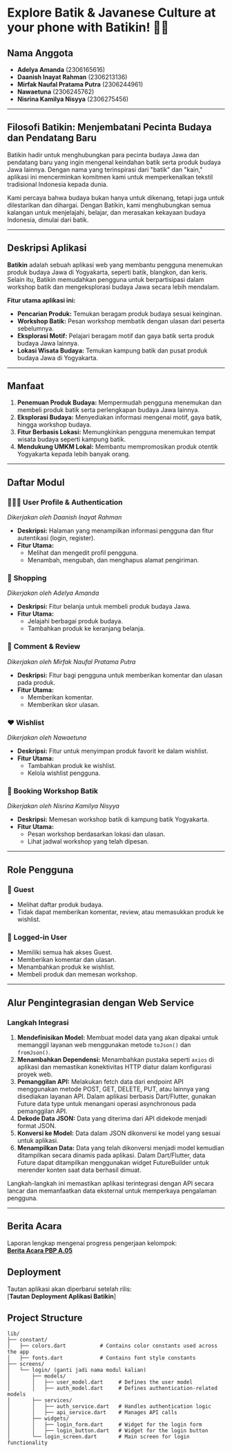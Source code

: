 
# Explore Batik & Javanese Culture at your phone with Batikin! 👘🕌

## Nama Anggota

- **Adelya Amanda** (2306165616)
- **Daanish Inayat Rahman** (2306213136)
- **Mirfak Naufal Pratama Putra** (2306244961)
- **Nawaetuna** (2306245762)
- **Nisrina Kamilya Nisyya** (2306275456)

---

## Filosofi Batikin: Menjembatani Pecinta Budaya dan Pendatang Baru

Batikin hadir untuk menghubungkan para pecinta budaya Jawa dan pendatang baru yang ingin mengenal keindahan batik serta produk budaya Jawa lainnya. Dengan nama yang terinspirasi dari "batik" dan "kain," aplikasi ini mencerminkan komitmen kami untuk memperkenalkan tekstil tradisional Indonesia kepada dunia.  

Kami percaya bahwa budaya bukan hanya untuk dikenang, tetapi juga untuk dilestarikan dan dihargai. Dengan Batikin, kami menghubungkan semua kalangan untuk menjelajahi, belajar, dan merasakan kekayaan budaya Indonesia, dimulai dari batik.

---

## Deskripsi Aplikasi

**Batikin** adalah sebuah aplikasi web yang membantu pengguna menemukan produk budaya Jawa di Yogyakarta, seperti batik, blangkon, dan keris. Selain itu, Batikin memudahkan pengguna untuk berpartisipasi dalam workshop batik dan mengeksplorasi budaya Jawa secara lebih mendalam.  

**Fitur utama aplikasi ini:**
- **Pencarian Produk:** Temukan beragam produk budaya sesuai keinginan.
- **Workshop Batik:** Pesan workshop membatik dengan ulasan dari peserta sebelumnya.
- **Eksplorasi Motif:** Pelajari beragam motif dan gaya batik serta produk budaya Jawa lainnya.
- **Lokasi Wisata Budaya:** Temukan kampung batik dan pusat produk budaya Jawa di Yogyakarta.

---

## Manfaat

1. **Penemuan Produk Budaya:** Mempermudah pengguna menemukan dan membeli produk batik serta perlengkapan budaya Jawa lainnya.
2. **Eksplorasi Budaya:** Menyediakan informasi mengenai motif, gaya batik, hingga workshop budaya.
3. **Fitur Berbasis Lokasi:** Memungkinkan pengguna menemukan tempat wisata budaya seperti kampung batik.
4. **Mendukung UMKM Lokal:** Membantu mempromosikan produk otentik Yogyakarta kepada lebih banyak orang.

---

## Daftar Modul

### 👨🏻‍💻 **User Profile & Authentication**  
_Dikerjakan oleh Daanish Inayat Rahman_  
- **Deskripsi:** Halaman yang menampilkan informasi pengguna dan fitur autentikasi (login, register).  
- **Fitur Utama:**  
  - Melihat dan mengedit profil pengguna.  
  - Menambah, mengubah, dan menghapus alamat pengiriman.  

### 🛒 **Shopping**  
_Dikerjakan oleh Adelya Amanda_  
- **Deskripsi:** Fitur belanja untuk membeli produk budaya Jawa.  
- **Fitur Utama:**  
  - Jelajahi berbagai produk budaya.  
  - Tambahkan produk ke keranjang belanja.  

### 💬 **Comment & Review**  
_Dikerjakan oleh Mirfak Naufal Pratama Putra_  
- **Deskripsi:** Fitur bagi pengguna untuk memberikan komentar dan ulasan pada produk.  
- **Fitur Utama:**  
  - Memberikan komentar.  
  - Memberikan skor ulasan.  

### ❤️ **Wishlist**  
_Dikerjakan oleh Nawaetuna_  
- **Deskripsi:** Fitur untuk menyimpan produk favorit ke dalam wishlist.  
- **Fitur Utama:**  
  - Tambahkan produk ke wishlist.  
  - Kelola wishlist pengguna.  

### 🧥 **Booking Workshop Batik**  
_Dikerjakan oleh Nisrina Kamilya Nisyya_  
- **Deskripsi:** Memesan workshop batik di kampung batik Yogyakarta.  
- **Fitur Utama:**  
  - Pesan workshop berdasarkan lokasi dan ulasan.  
  - Lihat jadwal workshop yang telah dipesan.  

---

## Role Pengguna

### 👤 **Guest**  
- Melihat daftar produk budaya.  
- Tidak dapat memberikan komentar, review, atau memasukkan produk ke wishlist.  

### 🔑 **Logged-in User**  
- Memiliki semua hak akses Guest.  
- Memberikan komentar dan ulasan.  
- Menambahkan produk ke wishlist.  
- Membeli produk dan memesan workshop.  

---

## Alur Pengintegrasian dengan Web Service  

### Langkah Integrasi
1. **Mendefinisikan Model:** Membuat model data yang akan dipakai untuk memanggil layanan web menggunakan metode `toJson()` dan `fromJson()`.  
2. **Menambahkan Dependensi:** Menambahkan pustaka seperti `axios` di aplikasi dan memastikan konektivitas HTTP diatur dalam konfigurasi proyek web.  
3. **Pemanggilan API:** Melakukan fetch data dari endpoint API menggunakan metode POST, GET, DELETE, PUT, atau lainnya yang disediakan layanan API. Dalam aplikasi berbasis Dart/Flutter, gunakan Future data type untuk menangani operasi asynchronous pada pemanggilan API.
4. **Dekode Data JSON:** Data yang diterima dari API didekode menjadi format JSON.  
5. **Konversi ke Model:** Data dalam JSON dikonversi ke model yang sesuai untuk aplikasi.  
6. **Menampilkan Data:** Data yang telah dikonversi menjadi model kemudian ditampilkan secara dinamis pada aplikasi. Dalam Dart/Flutter, data Future dapat ditampilkan menggunakan widget FutureBuilder untuk merender konten saat data berhasil dimuat.

Langkah-langkah ini memastikan aplikasi terintegrasi dengan API secara lancar dan memanfaatkan data eksternal untuk memperkaya pengalaman pengguna.

---

## Berita Acara
Laporan lengkap mengenai progress pengerjaan kelompok:  
[**Berita Acara PBP A.05**](https://docs.google.com/spreadsheets/d/1FHoXxDSGmiw7mO7gQiTH2vkq0Wm6oxjo/edit?gid=1741683645#gid=1741683645)  

## Deployment  

Tautan aplikasi akan diperbarui setelah rilis:  
[**Tautan Deployment Aplikasi Batikin**]

## Project Structure
```plaintext
lib/
├── constant/
│   ├── colors.dart           # Contains color constants used across the app
│   ├── fonts.dart            # Contains font style constants
├── screens/
│   └── login/ (ganti jadi nama modul kalian)
│       ├── models/
│       │   ├── user_model.dart     # Defines the user model
│       │   ├── auth_model.dart     # Defines authentication-related models
│       ├── services/
│       │   ├── auth_service.dart   # Handles authentication logic
│       │   ├── api_service.dart    # Manages API calls
│       ├── widgets/
│       │   ├── login_form.dart     # Widget for the login form
│       │   ├── login_button.dart   # Widget for the login button
│       └── login_screen.dart       # Main screen for login functionality
```
